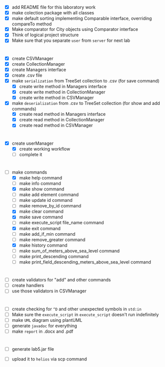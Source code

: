 - [x] add README file for this laboratory work
- [x] make colection package with all classes
- [x] make default sorting implementing Comparable interface, overriding compareTo method
- [x] Make comparator for City objects using Comparator interface
- [x] Think of logical project structure
- [x] Make sure that you separate `user` from `server` for next lab
  
#

- [x] create CSVManager
- [x] create CollectionManager
- [x] create Managers interface
- [x] create .csv file
- [x] make `serialization` from TreeSet collection to .csv (for save command)
  - [x] create write method in Managers interface
  - [x] create write method in CollectionManager
  - [x] create write method in CSVManager
- [x] make `deserialization` from .csv to TreeSet collection (for show and add commands)
  - [x] create read method in Managers interface
  - [x] create read method in CollectionManager
  - [x] create read method in CSVManager

#  
  
- [x] create userManager
  - [x] create working workflow
  - [ ] complete it
  
#

- [ ] make commands
  - [x] make help command
  - [ ] make info command
  - [x] make show command
  - [ ] make add element command
  - [ ] make update id command
  - [ ] make remove_by_id command
  - [x] make clear command
  - [x] make save command
  - [ ] make execute_script file_name command
  - [x] make exit command
  - [ ] make add_if_min command
  - [ ] make remove_greater command
  - [x] make history command
  - [ ] make sum_of_meters_above_sea_level command
  - [ ] make print_descending command
  - [ ] make print_field_descending_meters_above_sea_level command

#

- [ ] create validators for "add" and other commands
- [ ] create handlers
- [ ] use those validators in CSVManager  

#

- [ ] create checking for `^D` and other unexpected symbols in `std:in`
- [ ] Make sure the `execute_script` in `execute_script` doesn't run indefinitely
- [ ] make `UML` diagram using plantUML
- [ ] generate `javadoc` for everything
- [ ] make `report` in .docx and .pdf
  
#

- [ ] generate lab5.jar file
- [ ] upload it to `helios` via scp command


